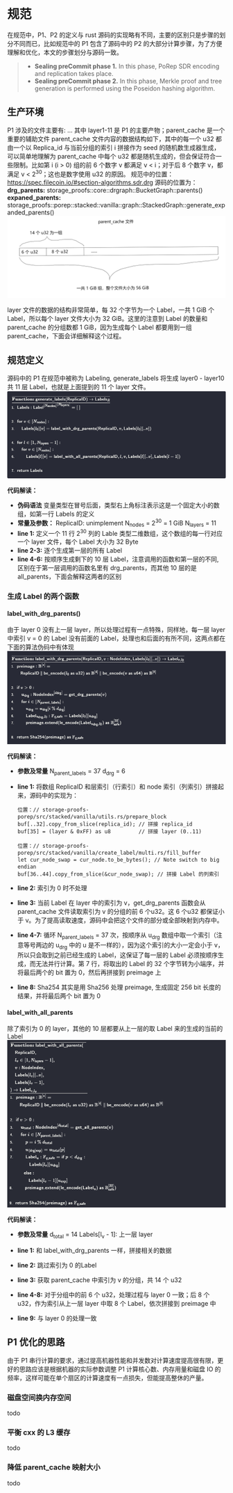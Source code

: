 # 规范
在规范中，P1、P2 的定义与 rust 源码的实现略有不同，主要的区别只是步骤的划分不同而已，比如规范中的 P1 包含了源码中的 P2 的大部分计算步骤，为了方便理解和优化，本文的步骤划分与源码一致。
> - **Sealing preCommit phase 1.** In this phase, PoRep SDR encoding and replication takes place.
> - **Sealing preCommit phase 2.** In this phase, Merkle proof and tree generation is performed using the Poseidon hashing algorithm.

## 生产环境
P1 涉及的文件主要有:
...
其中 layer1-11 是 P1 的主要产物；parent_cache 是一个重要的辅助文件
parent_cache 文件内容的数据结构如下，其中的每一个 u32 都由一个以 Replica_id 与当前分组的索引 i 拼接作为 seed 的随机数生成器生成，可以简单地理解为 parent_cache 中每个 u32 都是随机生成的，但会保证符合一些限制。比如第 i (i > 0) 组的前 6 个数字 v 都满足 v < i；对于后 8 个数字 v，都满足 v < 2<sup>30</sup>；这也是数字使用 u32 的原因。
规范中的位置：https://spec.filecoin.io/#section-algorithms.sdr.drg
源码的位置为：
**drg_parents:** storage_proofs::core::drgraph::BucketGraph::parents()
**expaned_parents:** storage_proofs::porep::stacked::vanilla::graph::StackedGraph::generate_expanded_parents()
![prarent_cache](assets/parent_cache_structure.jpg)

layer 文件的数据的结构非常简单，每 32 个字节为一个 Label，一共 1 GiB 个 Label，所以每个 layer 文件大小为 32 GiB。这里的注意到 Label 的数量和 parent_cache 的分组数都 1 GiB，因为生成每个 Label 都要用到一组 parent_cache，下面会详细解释这个过程。

## 规范定义
源码中的 P1 在规范中被称为 Labeling, generate_labels 将生成 layer0 - layer10 共 11 层 Label，也就是上面提到的 11 个 layer 文件。
![generate_labels](assets/generate_labels.png)

**代码解读：**
- **伪码语法**
变量类型在冒号后面，类型右上角标注表示这是一个固定大小的数组，如第一行 Labels 的定义
- **常量及参数：**
ReplicaID: unimplement
N<sub>nodes</sub> = 2<sup>30</sup> = 1 GiB
N<sub>layers</sub> = 11
- **line 1:** 定义一个 11 行 2<sup>30</sup> 列的 Lable 类型二维数组，这个数组的每一行对应一个 layer 文件，每个 Label 大小为 32 Byte
- **line 2-3:** 逐个生成第一层的所有 Label
- **line 4-6:** 按顺序生成剩下的 10 层 Label，注意调用的函数和第一层的不同, 区别在于第一层调用的函数名里有 drg_parents，而其他 10 层的是 all_parents，下面会解释这两者的区别

### 生成 Label 的两个函数
#### label_with_drg_parents()
由于 layer 0 没有上一层 layer，所以处理过程有一点特殊，同样地，每一层 layer 中索引 v = 0 的 Label 没有前面的 Label，处理也和后面的有所不同，这两点都在下面的算法伪码中有体现
![generate_with_drg_parents](assets/generate_with_drg_parents.png)

**代码解读：**
- **参数及常量**
    N<sub>parent_labels</sub> = 37
    d<sub>drg</sub> = 6

- **line 1:** 将数组 ReplicaID 和层索引（行索引）和 node 索引（列索引）拼接起来，源码中的实现为：
    ```
    位置：// storage-proofs-porep/src/stacked/vanilla/utils.rs/prepare_block
    buf[..32].copy_from_slice(replica_id); // 拼接 replica_id
    buf[35] = (layer & 0xFF) as u8         // 拼接 layer (0..11)

    位置：// storage-proofs-porep/src/stacked/vanilla/create_label/multi.rs/fill_buffer
    let cur_node_swap = cur_node.to_be_bytes(); // Note switch to big endian
    buf[36..44].copy_from_slice(&cur_node_swap); // 拼接 Label 的列索引
    ```
- **line 2:** 索引为 0 时不处理
- **line 3:** 当前 Label 在 layer 中的索引为 v，get_drg_parents 函数会从 parent_cache 文件读取索引为 v 的分组的前 6 个u32。这 6 个u32 都保证小于 v。为了提高读取速度，源码中会把这个文件的部分或全部映射到内存中。
- **line 4-7:** 循环 N<sub>parent_labels</sub> = 37 次，按顺序从 u<sub>drg</sub> 数组中取一个索引（注意等号两边的 u<sub>drg</sub> 中的 u 是不一样的），因为这个索引的大小一定会小于 v，所以只会取到之前已经生成的 Label，这保证了每一层的 Label 必须按顺序生成，而无法并行计算。第 7 行，将取出的 Label 的 32 个字节转为小端序，并将最后两个的 bit 置为 0，然后再拼接到 preimage 上
- **line 8:** Sha254 其实是用 Sha256 处理 preimage, 生成固定 256 bit 长度的结果，并将最后两个 bit 置为 0

#### label_with_all_parents
除了索引为 0 的 layer，其他的 10 层都要从上一层的取 Label 来的生成的当前的 Label
![label_with_all_parents](assets/label_with_all_parents.png)

**代码解读：**
- **参数及常量**
d<sub>total</sub> = 14
Labels[l<sub>v</sub> - 1]: 上一层 layer

- **line 1:** 和 label_with_drg_parents 一样，拼接相关的数据
- **line 2:** 跳过索引为 0 的Label
- **line 3:** 获取 parent_cache 中索引为 v 的分组，共 14 个 u32
- **line 4-8:** 对于分组中的前 6 个 u32，处理过程与 layer 0 一致；后 8 个 u32，作为索引从上一层 layer 中取 8 个 Label，依次拼接到 preimage 中
- **line 9:** 与 layer 0 的处理一致

## P1 优化的思路
由于 P1 串行计算的要求，通过提高机器性能和并发数对计算速度提高很有限，更好的思路应该是根据机器的实际参数调整 P1 计算核心数、内存用量和磁盘 IO 的频率，这样可能在单个扇区的计算速度有一点损失，但能提高整休的产量。
### 磁盘空间换内存空间
todo
### 平衡 cxx 的 L3 缓存
todo
### 降低 parent_cache 映射大小
todo